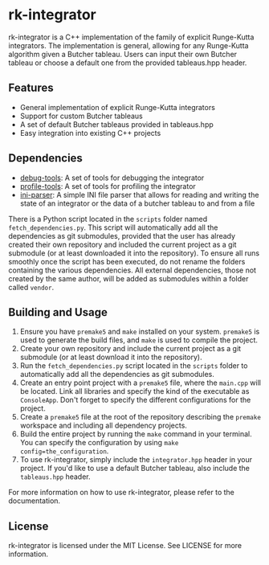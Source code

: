 # rk-integrator

rk-integrator is a C++ implementation of the family of explicit Runge-Kutta integrators. The implementation is general, allowing for any Runge-Kutta algorithm given a Butcher tableau. Users can input their own Butcher tableau or choose a default one from the provided tableaus.hpp header.

## Features

- General implementation of explicit Runge-Kutta integrators
- Support for custom Butcher tableaus
- A set of default Butcher tableaus provided in tableaus.hpp
- Easy integration into existing C++ projects

## Dependencies

- [debug-tools](https://github.com/Ismael99Bueno/debug-tools): A set of tools for debugging the integrator
- [profile-tools](https://github.com/Ismael99Bueno/profile-tools): A set of tools for profiling the integrator
- [ini-parser](https://github.com/Ismael99Bueno/ini-parser): A simple INI file parser that allows for reading and writing the state of an integrator or the data of a butcher tableau to and from a file

There is a Python script located in the `scripts` folder named `fetch_dependencies.py`. This script will automatically add all the dependencies as git submodules, provided that the user has already created their own repository and included the current project as a git submodule (or at least downloaded it into the repository). To ensure all runs smoothly once the script has been executed, do not rename the folders containing the various dependencies. All external dependencies, those not created by the same author, will be added as submodules within a folder called `vendor`.

## Building and Usage

1. Ensure you have `premake5` and `make` installed on your system. `premake5` is used to generate the build files, and `make` is used to compile the project.
2. Create your own repository and include the current project as a git submodule (or at least download it into the repository).
3. Run the `fetch_dependencies.py` script located in the `scripts` folder to automatically add all the dependencies as git submodules.
4. Create an entry point project with a `premake5` file, where the `main.cpp` will be located. Link all libraries and specify the kind of the executable as `ConsoleApp`. Don't forget to specify the different configurations for the project.
5. Create a `premake5` file at the root of the repository describing the `premake` workspace and including all dependency projects.
6. Build the entire project by running the `make` command in your terminal. You can specify the configuration by using `make config=the_configuration`.
7. To use rk-integrator, simply include the `integrator.hpp` header in your project. If you'd like to use a default Butcher tableau, also include the `tableaus.hpp` header.

For more information on how to use rk-integrator, please refer to the documentation.

## License

rk-integrator is licensed under the MIT License. See LICENSE for more information.
